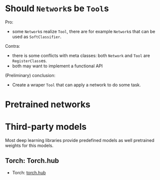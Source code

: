 



# Should `Network`s be `Tool`s

Pro:
* some `Network`s realize `Tool`, there are for example
  `Network`s that can be used as `SoftClassifier`.
  

Contra:
* there is some conflicts with meta classes: both `Network`
  and `Tool` are `RegisterClass`es.
* both may want to implement a functional API


(Preliminary) conclusion:
* Create a wraper `Tool` that can apply a network to do some task.



# Pretrained networks

# Third-party models

Most deep learning libraries provide predefined models as well
pretrained weights for this models.


## Torch: Torch.hub

* Torch: [torch.hub](https://pytorch.org/docs/stable/hub.html)


